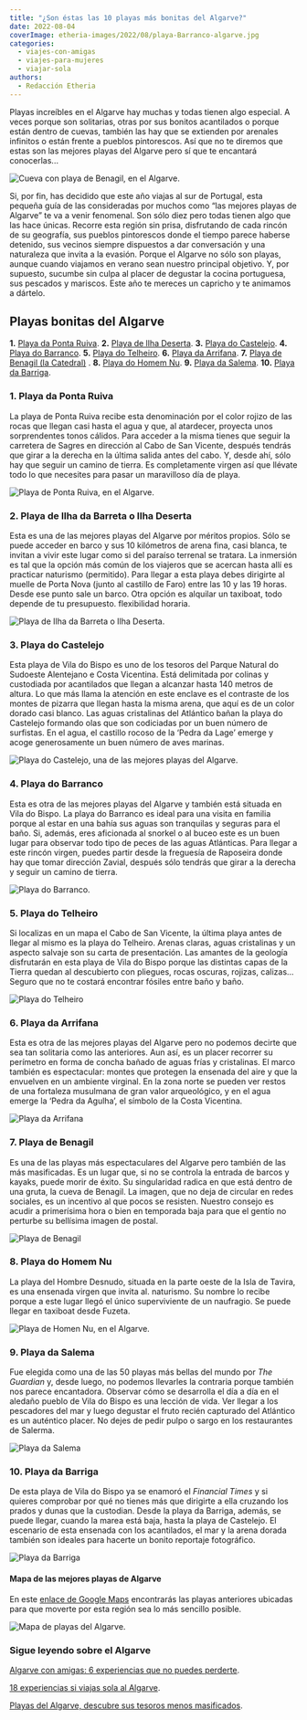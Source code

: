 ```yaml
---
title: "¿Son éstas las 10 playas más bonitas del Algarve?"
date: 2022-08-04
coverImage: etheria-images/2022/08/playa-Barranco-algarve.jpg
categories: 
  - viajes-con-amigas
  - viajes-para-mujeres
  - viajar-sola
authors: 
  - Redacción Etheria
---
```


Playas increíbles en el Algarve hay muchas y todas tienen algo especial. A veces porque 
son solitarias, otras por sus bonitos acantilados o porque están dentro de cuevas, 
también las hay que se extienden por arenales infinitos o están frente a pueblos 
pintorescos. Así que no te diremos que estas son las mejores playas del Algarve pero sí 
que te encantará conocerlas... 

![Cueva con playa de Benagil, en el Algarve.](etheria-images/2022/08/playa-cueva-benagil-algarve.jpg "Cueva con playa de Benagil, en el Algarve.")

Si, por fin, has decidido que este año viajas al sur de Portugal, esta pequeña guía de 
las consideradas por muchos como “las mejores playas de Algarve” te va a venir 
fenomenal. Son sólo diez pero todas tienen algo que las hace únicas. Recorre esta región 
sin prisa, disfrutando de cada rincón de su geografía, sus pueblos pintorescos donde el 
tiempo parece haberse detenido, sus vecinos siempre dispuestos a dar conversación y una 
naturaleza que invita a la evasión. Porque el Algarve no sólo son playas, aunque cuando 
viajamos en verano sean nuestro principal objetivo. Y, por supuesto, sucumbe sin culpa 
al placer de degustar la cocina portuguesa, sus pescados y mariscos. Este año te mereces 
un capricho y te animamos a dártelo. 

## Playas bonitas del Algarve

**1\.** [Playa da Ponta Ruiva](#ponta-ruiva). **2\.** [Playa de llha 
Deserta](#ilha-deserta). **3\.** [Playa do Castelejo](#playa-castelejo). **4.** [Playa 
do Barranco](#playa-barranco). **5\.** [Playa do Telheiro](#playa-telheiro). **6\.** [Playa 
da Arrifana](#playa-arrifana). **7\.** [Playa de Benagil (la Catedral)](#playa-benagil) 
. **8\.** [Playa do Homem Nu](#playa-homen). **9\.** [Playa da Salema](#playa-salema). 
**10\.** [Playa da Barriga](#playa-barriga). 

### 1\. Playa da Ponta Ruiva

La playa de Ponta Ruiva recibe esta denominación por el color rojizo de las rocas que 
llegan casi hasta el agua y que, al atardecer, proyecta unos sorprendentes tonos 
cálidos. Para acceder a la misma tienes que seguir la carretera de Sagres en dirección 
al Cabo de San Vicente, después tendrás que girar a la derecha en la última salida antes 
del cabo. Y, desde ahí, sólo hay que seguir un camino de tierra. Es completamente virgen 
así que llévate todo lo que necesites para pasar un maravilloso día de playa. 

![Playa de Ponta Ruiva, en el Algarve.](etheria-images/2022/08/playa-Ponta-Ruiva-algarve.jpg "Playa de Ponta Ruiva, en el Algarve.")

### 2\. Playa de Ilha da Barreta o Ilha Deserta 

Esta es una de las mejores playas del Algarve por méritos propios. Sólo se puede acceder 
en barco y sus 10 kilómetros de arena fina, casi blanca, te invitan a vivir este lugar 
como si del paraíso terrenal se tratara. La inmersión es tal que la opción más común de 
los viajeros que se acercan hasta allí es practicar naturismo (permitido). Para llegar a 
esta playa debes dirigirte al muelle de Porta Nova (junto al castillo de Faro) entre las 
10 y las 19 horas. Desde ese punto sale un barco. Otra opción es alquilar un taxiboat, 
todo depende de tu presupuesto. flexibilidad horaria. 

![Playa de Ilha da Barreta o Ilha Deserta.](etheria-images/2022/08/playa-isla-desierta-algarve.jpg "Playa de Ilha da Barreta o Ilha Deserta.")

### 3\. Playa do Castelejo 

Esta playa de Vila do Bispo es uno de los tesoros del Parque Natural do Sudoeste 
Alentejano e Costa Vicentina. Está delimitada por colinas y custodiada por acantilados 
que llegan a alcanzar hasta 140 metros de altura. Lo que más llama la atención en este 
enclave es el contraste de los montes de pizarra que llegan hasta la misma arena, que 
aquí es de un color dorado casi blanco. Las aguas cristalinas del Atlántico bañan la 
playa do Castelejo formando olas que son codiciadas por un buen número de surfistas. En 
el agua, el castillo rocoso de la ‘Pedra da Lage’ emerge y acoge generosamente un buen 
número de aves marinas. 

![Playa do Castelejo, una de las mejores playas del Algarve.](etheria-images/2022/08/playa-castelejo-algarve.jpg "Playa do Castelejo, una de las mejores playas del Algarve.")

### 4\. Playa do Barranco 

Esta es otra de las mejores playas del Algarve y también está situada en Vila do Bispo. 
La playa do Barranco es ideal para una visita en familia porque al estar en una bahía 
sus aguas son tranquilas y seguras para el baño. Si, además, eres aficionada al snorkel 
o al buceo este es un buen lugar para observar todo tipo de peces de las aguas 
Atlánticas. Para llegar a este rincón virgen, puedes partir desde la freguesía de 
Raposeira donde hay que tomar dirección Zavial, después sólo tendrás que girar a la 
derecha y seguir un camino de tierra. 

![Playa do Barranco.](etheria-images/2022/08/playa-Barranco-algarve.jpg "Playa do Barranco.")

### 5\. Playa do Telheiro

Si localizas en un mapa el Cabo de San Vicente, la última playa antes de llegar al mismo 
es la playa do Telheiro. Arenas claras, aguas cristalinas y un aspecto salvaje son su 
carta de presentación. Las amantes de la geología disfrutarán en esta playa de Vila do 
Bispo porque las distintas capas de la Tierra quedan al descubierto con pliegues, rocas 
oscuras, rojizas, calizas... Seguro que no te costará encontrar fósiles entre baño y 
baño. 

![Playa do Telheiro](etheria-images/2022/08/playa-Telheiro-algarve.jpg "Playa do Telheiro.")

### 6\. Playa da Arrifana

Esta es otra de las mejores playas del Algarve pero no podemos decirte que sea tan 
solitaria como las anteriores. Aun así, es un placer recorrer su perímetro en forma de 
concha bañado de aguas frías y cristalinas. El marco también es espectacular: montes que 
protegen la ensenada del aire y que la envuelven en un ambiente virginal. En la zona 
norte se pueden ver restos de una fortaleza musulmana de gran valor arqueológico, y en 
el agua emerge la ‘Pedra da Agulha’, el símbolo de la Costa Vicentina. 

![Playa da Arrifana](etheria-images/2022/08/playa-arrifana-algarve.jpg "Playa da Arrifana.")

### 7\. Playa de Benagil 

Es una de las playas más espectaculares del Algarve pero también de las más masificadas. 
Es un lugar que, si no se controla la entrada de barcos y kayaks, puede morir de éxito. 
Su singularidad radica en que está dentro de una gruta, la cueva de Benagil. La imagen, 
que no deja de circular en redes sociales, es un incentivo al que pocos se resisten. 
Nuestro consejo es acudir a primerísima hora o bien en temporada baja para que el gentío 
no perturbe su bellísima imagen de postal. 

![Playa de Benagil](etheria-images/2022/08/playa-Benagil-algarve.jpg "Playa de Benagil.")

### 8\. Playa do Homem Nu

La playa del Hombre Desnudo, situada en la parte oeste de la Isla de Tavira, es una 
ensenada virgen que invita al. naturismo. Su nombre lo recibe porque a este lugar llegó 
el único superviviente de un naufragio. Se puede llegar en taxiboat desde Fuzeta. 

![Playa de Homen Nu, en el Algarve.](etheria-images/2022/08/playa-Homem-Nu-algarve.jpg "Playa de Homen Nu, en el Algarve.")

### 9\. Playa da Salema

Fue elegida como una de las 50 playas más bellas del mundo por _The Guardian_ y, desde 
luego, no podemos llevarles la contraria porque también nos parece encantadora. Observar 
cómo se desarrolla el día a día en el aledaño pueblo de Vila do Bispo es una lección de 
vida. Ver llegar a los pescadores del mar y luego degustar el fruto recién capturado del 
Atlántico es un auténtico placer. No dejes de pedir pulpo o sargo en los restaurantes de 
Salerma. 

![Playa da Salema](etheria-images/2022/08/playa-Salema-algarve.jpg "Playa da Salema.")

### 10\. Playa da Barriga 

De esta playa de Vila do Bispo ya se enamoró el _Financial Times_ y si quieres comprobar 
por qué no tienes más que dirigirte a ella cruzando los prados y dunas que la custodian. 
Desde la playa da Barriga, además, se puede llegar, cuando la marea está baja, hasta la 
playa de Castelejo. El escenario de esta ensenada con los acantilados, el mar y la arena 
dorada también son ideales para hacerte un bonito reportaje fotográfico. 

![Playa da Barriga](etheria-images/2022/08/playa-Barriga-algarve.jpg "Playa da Barriga.")

#### Mapa de las mejores playas de Algarve

En este [enlace de Google Maps](https://goo.gl/maps/GN57dEvdNHtPzXfC9) encontrarás las 
playas anteriores ubicadas para que moverte por esta región sea lo más sencillo posible. 

![Mapa de playas del Algarve.](etheria-images/2022/08/mapa-playas-algarve.jpg "Mapa de playas del Algarve (haz click en el enlace superior.")

### Sigue leyendo sobre el Algarve

[Algarve con amigas: 6 experiencias que no puedes 
perderte](https://etheriamagazine.com/2021/10/07/planes-imprescindibles-algarve-con-amigas/). 

[18 experiencias si viajas sola al 
Algarve](https://etheriamagazine.com/2020/08/07/18-experiencias-si-viajas-sola-al-algarve/). 

[Playas del Algarve, descubre sus tesoros menos 
masificados](https://etheriamagazine.com/2020/06/19/viajar-sola-playas-tranquilas-para-disfrutar-del-algarve/).

